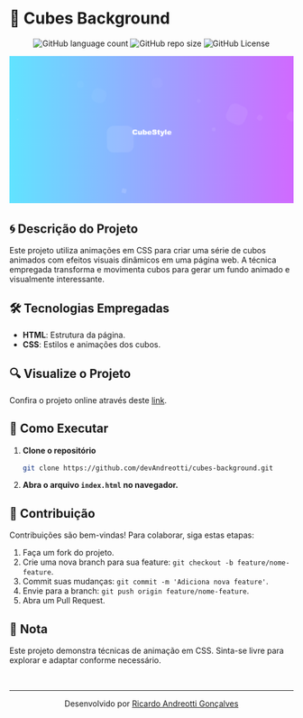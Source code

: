 <!-- Projeto Finalizado -->
# 🧊 Cubes Background
<p align="center">
  <!-- Contador de linguagens do GitHub -->
  <img alt="GitHub language count" src="https://img.shields.io/github/languages/count/devAndreotti/cubes-background?color=FFF&labelColor=7fc0fd&style=flat-square">
  <!-- Tamanho do repositório no GitHub -->
  <img alt="GitHub repo size" src="https://img.shields.io/github/repo-size/devAndreotti/cubes-background?color=FFF&labelColor=97a6fd&style=flat-square">
  <!-- Licença do GitHub -->
  <img alt="GitHub License" src="https://img.shields.io/github/license/devAndreotti/devAndreotti?color=FFF&labelColor=a893fd&style=flat-square">
</p>

<div align="center">
  <img src="./Cubes.png" alt="Cube Banner"/>
</div>

## 🌀 Descrição do Projeto
Este projeto utiliza animações em CSS para criar uma série de cubos animados com efeitos visuais dinâmicos em uma página web. A técnica empregada transforma e movimenta cubos para gerar um fundo animado e visualmente interessante.

## 🛠 Tecnologias Empregadas
- **HTML**: Estrutura da página.
- **CSS**: Estilos e animações dos cubos.

## 🔍 Visualize o Projeto
Confira o projeto online através deste [link](https://devandreotti.github.io/cubes-background/).

## 🧭 Como Executar
1. **Clone o repositório**
   ```bash
   git clone https://github.com/devAndreotti/cubes-background.git
   ```
2. **Abra o arquivo `index.html` no navegador.**

## 💪 Contribuição
Contribuições são bem-vindas! Para colaborar, siga estas etapas:
1. Faça um fork do projeto.
2. Crie uma nova branch para sua feature: `git checkout -b feature/nome-feature`.
3. Commit suas mudanças: `git commit -m 'Adiciona nova feature'`.
4. Envie para a branch: `git push origin feature/nome-feature`.
5. Abra um Pull Request.

## 📝 Nota
Este projeto demonstra técnicas de animação em CSS. Sinta-se livre para explorar e adaptar conforme necessário.

<br>

---
<p align="center"> Desenvolvido por <a href="https://github.com/devAndreotti">Ricardo Andreotti Gonçalves</a> </p>
